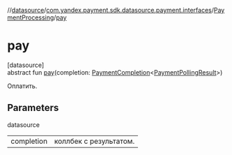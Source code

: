 //[datasource](../../../index.md)/[com.yandex.payment.sdk.datasource.payment.interfaces](../index.md)/[PaymentProcessing](index.md)/[pay](pay.md)

# pay

[datasource]\
abstract fun [pay](pay.md)(completion: [PaymentCompletion](../../../../core/core/com.yandex.payment.sdk.core/index.md)<[PaymentPollingResult](../../../../core/core/com.yandex.payment.sdk.core.data/-payment-polling-result/index.md)>)

Оплатить.

## Parameters

datasource

| | |
|---|---|
| completion | коллбек с результатом. |
